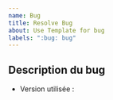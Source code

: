 ```yaml
---
name: Bug
title: Resolve Bug
about: Use Template for bug
labels: ":bug: bug"
---
```


## Description du bug

* Version utilisée :
